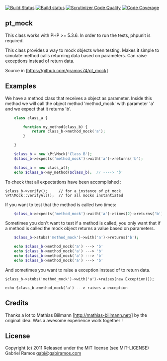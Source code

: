 [![Build Status](https://travis-ci.org/trilopin/pt_mock.png?branch=master)](https://travis-ci.org/trilopin/pt_mock)
[![Build status](https://ci.appveyor.com/api/projects/status/pp3dthsbli5ysk7y)](https://ci.appveyor.com/project/trilopin/pt-mock)
[![Scrutinizer Code Quality](https://scrutinizer-ci.com/g/trilopin/pt_mock/badges/quality-score.png?b=master)](https://scrutinizer-ci.com/g/trilopin/pt_mock/?branch=master)
[![Code Coverage](https://scrutinizer-ci.com/g/trilopin/pt_mock/badges/coverage.png?b=master)](https://scrutinizer-ci.com/g/trilopin/pt_mock/?branch=master)


pt_mock
--------------------------------------------------------------------------------

This class works with PHP >= 5.3.6.
In order to run the tests, phpunit is required.

This class provides a way to mock objects when testing. Makes it simple to
simulate method calls returning data based on parameters. Can raise exceptions
instead of return data.

Source in [https://github.com/gramos74/pt_mock]




Examples
--------------------------------------------------------------------------------

We have a method class that receives a object as parameter. Inside this method
we will call the object method 'method_mock' with parameter 'a'
and we expect that it returns 'b'.

```php
    class class_a {

        function my_method(class_b) {
            return class_b->method_mock('a');
        }

    }

    $class_b = new \Pt\Mock('Class B');
    $class_b->expects('method_mock')->with('a')->returns('b');

    $class_a = new class_a();
    echo $class_a->my_method($class_b);  // ----> 'b'
```

To check that all expectations have been accomplished :

    $class_b->verify();     // for a instance of pt_mock
    \Pt\Mock::verifyAll();  // for all mocks instantiated


If you want to test that the method is called two times:

```php
    $class_b->expects('method_mock')->with('a')->times(2)->returns('b');
```

Sometimes you don't want to test if a method is called, you only want that if a
method is called the mock object returns a value based on parameters.

```php
    $class_b->stubs('method_mock')->with('a')->returns('b');

    echo $class_b->method_mock('a') ---> 'b'
    echo $class_b->method_mock('a') ---> 'b'
    echo $class_b->method_mock('a') ---> 'b'
    echo $class_b->method_mock('a') ---> 'b'
```


And sometimes you want to raise a exception instead of to return data.

    $class_b->stubs('method_mock')->with('a')->raises(new Exception());

    echo $class_b->method_mock('a') ---> raises a exception




Credits
--------------------------------------------------------------------------------

Thanks a lot to Mathias Biilmann [http://mathias-biilmann.net/] by the original
idea. Was a awesome experience work together !




License
--------------------------------------------------------------------------------

Copyright (c) 2011 Released under the MIT license (see MIT-LICENSE)
Gabriel Ramos <gabi@gabiramos.com>